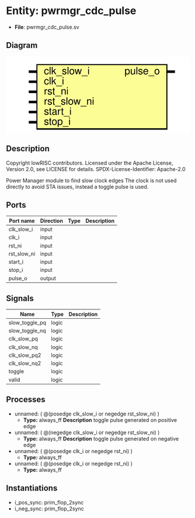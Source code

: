 # Entity: pwrmgr_cdc_pulse

- **File**: pwrmgr_cdc_pulse.sv
## Diagram

![Diagram](pwrmgr_cdc_pulse.svg "Diagram")
## Description

 Copyright lowRISC contributors.
 Licensed under the Apache License, Version 2.0, see LICENSE for details.
 SPDX-License-Identifier: Apache-2.0

 Power Manager module to find slow clock edges
 The clock is not used directly to avoid STA issues, instead a toggle
 pulse is used.

## Ports

| Port name   | Direction | Type | Description |
| ----------- | --------- | ---- | ----------- |
| clk_slow_i  | input     |      |             |
| clk_i       | input     |      |             |
| rst_ni      | input     |      |             |
| rst_slow_ni | input     |      |             |
| start_i     | input     |      |             |
| stop_i      | input     |      |             |
| pulse_o     | output    |      |             |
## Signals

| Name           | Type  | Description |
| -------------- | ----- | ----------- |
| slow_toggle_pq | logic |             |
| slow_toggle_nq | logic |             |
| clk_slow_pq    | logic |             |
| clk_slow_nq    | logic |             |
| clk_slow_pq2   | logic |             |
| clk_slow_nq2   | logic |             |
| toggle         | logic |             |
| valid          | logic |             |
## Processes
- unnamed: ( @(posedge clk_slow_i or negedge rst_slow_ni) )
  - **Type:** always_ff
**Description**
 toggle pulse generated on positive edge 
- unnamed: ( @(negedge clk_slow_i or negedge rst_slow_ni) )
  - **Type:** always_ff
**Description**
 toggle pulse generated on negative edge 
- unnamed: ( @(posedge clk_i or negedge rst_ni) )
  - **Type:** always_ff
- unnamed: ( @(posedge clk_i or negedge rst_ni) )
  - **Type:** always_ff
## Instantiations

- i_pos_sync: prim_flop_2sync
- i_neg_sync: prim_flop_2sync
